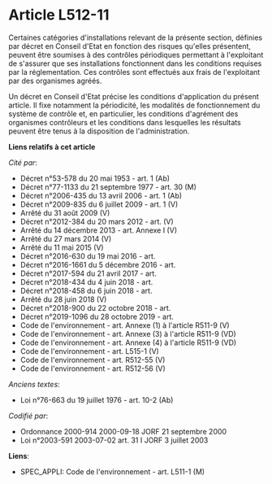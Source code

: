# Article L512-11

Certaines catégories d'installations relevant de la présente section, définies par décret en Conseil d'Etat en fonction des
risques qu'elles présentent, peuvent être soumises à des contrôles périodiques permettant à l'exploitant de s'assurer que ses
installations fonctionnent dans les conditions requises par la réglementation. Ces contrôles sont effectués aux frais de
l'exploitant par des organismes agréés.

Un décret en Conseil d'Etat précise les conditions d'application du présent article. Il fixe notamment la périodicité, les
modalités de fonctionnement du système de contrôle et, en particulier, les conditions d'agrément des organismes contrôleurs
et les conditions dans lesquelles les résultats peuvent être tenus à la disposition de l'administration.

**Liens relatifs à cet article**

_Cité par_:

  - Décret n°53-578 du 20 mai 1953 - art. 1 (Ab)
  - Décret n°77-1133 du 21 septembre 1977 - art. 30 (M)
  - Décret n°2006-435 du 13 avril 2006 - art. 1 (Ab)
  - Décret n°2009-835 du 6 juillet 2009 - art. 1 (V)
  - Arrêté du 31 août 2009 (V)
  - Décret n°2012-384  du 20 mars 2012 - art. (V)
  - Arrêté du 14 décembre 2013 - art. Annexe I (V)
  - Arrêté du 27 mars 2014 (V)
  - Arrêté du 11 mai 2015 (V)
  - Décret n°2016-630 du 19 mai 2016 - art.
  - Décret n°2016-1661 du 5 décembre 2016 - art.
  - Décret n°2017-594 du 21 avril 2017 - art.
  - Décret n°2018-434 du 4 juin 2018 - art.
  - Décret n°2018-458 du 6 juin 2018 - art.
  - Arrêté du 28 juin 2018 (V)
  - Décret n°2018-900 du 22 octobre 2018 - art.
  - Décret n°2019-1096 du 28 octobre 2019 - art.
  - Code de l'environnement - art. Annexe (1) à l'article R511-9 (V)
  - Code de l'environnement - art. Annexe (3) à l'article R511-9 (VD)
  - Code de l'environnement - art. Annexe (4) à l'article R511-9 (VD)
  - Code de l'environnement - art. L515-1 (V)
  - Code de l'environnement - art. R512-55 (V)
  - Code de l'environnement - art. R512-56 (V)

_Anciens textes_:

  - Loi n°76-663 du 19 juillet 1976 - art. 10-2 (Ab)

_Codifié par_:

  - Ordonnance 2000-914 2000-09-18 JORF 21 septembre 2000
  - Loi n°2003-591 2003-07-02 art. 31 I JORF 3 juillet 2003

**Liens**:

  - SPEC_APPLI: Code de l'environnement - art. L511-1 (M)
